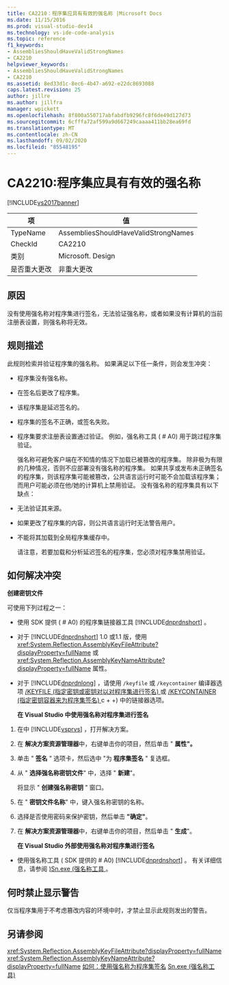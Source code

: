 ```yaml
---
title: CA2210：程序集应具有有效的强名称 |Microsoft Docs
ms.date: 11/15/2016
ms.prod: visual-studio-dev14
ms.technology: vs-ide-code-analysis
ms.topic: reference
f1_keywords:
- AssembliesShouldHaveValidStrongNames
- CA2210
helpviewer_keywords:
- AssembliesShouldHaveValidStrongNames
- CA2210
ms.assetid: 8ed33d1c-8ec6-4b47-a692-e22dc8693088
caps.latest.revision: 25
author: jillre
ms.author: jillfra
manager: wpickett
ms.openlocfilehash: 8f800a550717abfabdfb9296fc8f6de49d127d73
ms.sourcegitcommit: 6cfffa72af599a9d667249caaaa411bb28ea69fd
ms.translationtype: MT
ms.contentlocale: zh-CN
ms.lasthandoff: 09/02/2020
ms.locfileid: "85548195"
---
```

# <a name="ca2210-assemblies-should-have-valid-strong-names"></a>CA2210:程序集应具有有效的强名称
[!INCLUDE[vs2017banner](../includes/vs2017banner.md)]

|项|值|
|-|-|
|TypeName|AssembliesShouldHaveValidStrongNames|
|CheckId|CA2210|
|类别|Microsoft. Design|
|是否重大更改|非重大更改|

## <a name="cause"></a>原因
 没有使用强名称对程序集进行签名，无法验证强名称，或者如果没有计算机的当前注册表设置，则强名称将无效。

## <a name="rule-description"></a>规则描述
 此规则检索并验证程序集的强名称。 如果满足以下任一条件，则会发生冲突：

- 程序集没有强名称。

- 在签名后更改了程序集。

- 该程序集是延迟签名的。

- 程序集的签名不正确，或签名失败。

- 程序集要求注册表设置通过验证。 例如，强名称工具 ( # A0) 用于跳过程序集验证。

  强名称可避免客户端在不知情的情况下加载已被篡改的程序集。 除非极为有限的几种情况，否则不应部署没有强名称的程序集。 如果共享或发布未正确签名的程序集，则该程序集可能被篡改，公共语言运行时可能不会加载该程序集；而用户可能必须在他/她的计算机上禁用验证。 没有强名称的程序集具有以下缺点：

- 无法验证其来源。

- 如果更改了程序集的内容，则公共语言运行时无法警告用户。

- 不能将其加载到全局程序集缓存中。

  请注意，若要加载和分析延迟签名的程序集，您必须对程序集禁用验证。

## <a name="how-to-fix-violations"></a>如何解决冲突
 **创建密钥文件**

 可使用下列过程之一：

- 使用 SDK 提供 ( # A0) 的程序集链接器工具 [!INCLUDE[dnprdnshort](../includes/dnprdnshort-md.md)] 。

- 对于 [!INCLUDE[dnprdnshort](../includes/dnprdnshort-md.md)] 1.0 或1.1 版，使用 <xref:System.Reflection.AssemblyKeyFileAttribute?displayProperty=fullName> 或 <xref:System.Reflection.AssemblyKeyNameAttribute?displayProperty=fullName> 属性。

- 对于 [!INCLUDE[dnprdnlong](../includes/dnprdnlong-md.md)] ，请使用 `/keyfile` 或 `/keycontainer` 编译器选项 [/KEYFILE (指定密钥或密钥对以对程序集进行签名) ](https://msdn.microsoft.com/library/9b71f8c0-541c-4fe5-a0c7-9364f42ecb06) 或 [/KEYCONTAINER (指定密钥容器来为程序集签名) ](https://msdn.microsoft.com/library/94882d12-b77a-49c7-96d0-18a31aee001e) c + +) 中的链接器选项。

  **在 Visual Studio 中使用强名称对程序集进行签名**

1. 在中 [!INCLUDE[vsprvs](../includes/vsprvs-md.md)] ，打开解决方案。

2. 在 **解决方案资源管理器**中，右键单击你的项目，然后单击 " **属性"。**

3. 单击 " **签名** " 选项卡，然后选中 "为 **程序集签名** " 复选框。

4. 从 " **选择强名称密钥文件**" 中，选择 " **新建**"。

    将显示 " **创建强名称密钥** " 窗口。

5. 在 " **密钥文件名称**" 中，键入强名称密钥的名称。

6. 选择是否使用密码来保护密钥，然后单击 **"确定"**。

7. 在 **解决方案资源管理器**中，右键单击你的项目，然后单击 " **生成**"。

   **在 Visual Studio 外部使用强名称对程序集进行签名**

- 使用强名称工具 ( SDK 提供的 # A0) [!INCLUDE[dnprdnshort](../includes/dnprdnshort-md.md)] 。 有关详细信息，请参阅 [)Sn.exe (强名称工具 ](https://msdn.microsoft.com/library/c1d2b532-1b8e-4c7a-8ac5-53b801135ec6)。

## <a name="when-to-suppress-warnings"></a>何时禁止显示警告
 仅当程序集用于不考虑篡改内容的环境中时，才禁止显示此规则发出的警告。

## <a name="see-also"></a>另请参阅
 <xref:System.Reflection.AssemblyKeyFileAttribute?displayProperty=fullName> <xref:System.Reflection.AssemblyKeyNameAttribute?displayProperty=fullName>
 [如何：使用强名称为程序集签名](https://msdn.microsoft.com/library/2c30799a-a826-46b4-a25d-c584027a6c67) [Sn.exe (强名称工具) ](https://msdn.microsoft.com/library/c1d2b532-1b8e-4c7a-8ac5-53b801135ec6)
